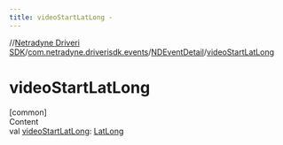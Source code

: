 ```yaml
---
title: videoStartLatLong -
---
```

//[Netradyne Driveri SDK](../../index.md)/[com.netradyne.driverisdk.events](../index.md)/[NDEventDetail](index.md)/[videoStartLatLong](video-start-lat-long.md)



# videoStartLatLong  
[common]  
Content  
val [videoStartLatLong](video-start-lat-long.md): [LatLong](../-lat-long/index.md)  




